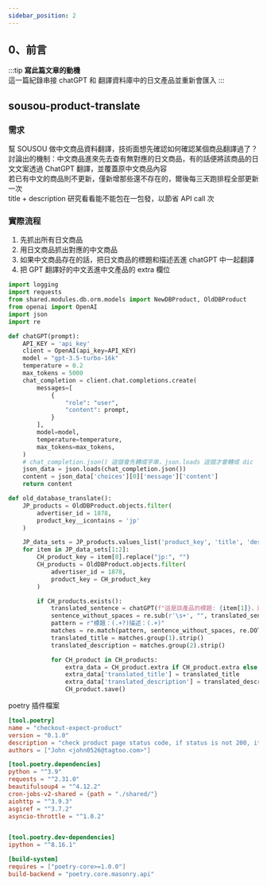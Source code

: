 ```yaml
---
sidebar_position: 2
---
```


0、前言
------
:::tip
**寫此篇文章的動機**  
這一篇紀錄串接 chatGPT 和 翻譯資料庫中的日文產品並重新會匯入
:::


## sousou-product-translate

### 需求
幫 SOUSOU 做中文商品資料翻譯，技術面想先確認如何確認某個商品翻譯過了？   
討論出的機制：中文商品進來先去查有無對應的日文商品，有的話便將該商品的日文文案透過 ChatGPT 翻譯，並覆蓋原中文商品內容    
若已有中文的商品則不更新，僅新增那些還不存在的，爾後每三天跑排程全部更新一次     
title + description 研究看看能不能包在一包發，以節省 API call 次     


### 實際流程

1. 先抓出所有日文商品
2. 用日文商品抓出對應的中文商品
3. 如果中文商品存在的話，把日文商品的標題和描述丟進 chatGPT 中一起翻譯
4. 把 GPT 翻譯好的中文丟進中文產品的 extra 欄位


```py
import logging
import requests
from shared.modules.db.orm.models import NewDBProduct, OldDBProduct
from openai import OpenAI
import json
import re

def chatGPT(prompt):
    API_KEY = 'api_key'
    client = OpenAI(api_key=API_KEY)
    model = "gpt-3.5-turbo-16k"
    temperature = 0.2
    max_tokens = 5000
    chat_completion = client.chat.completions.create(
        messages=[
            {
                "role": "user",
                "content": prompt,
            }
        ],
        model=model,
        temperature=temperature,
        max_tokens=max_tokens,
    )
    # chat_completion.json() 這個會先轉成字串，json.loads 這個才會轉成 dic
    json_data = json.loads(chat_completion.json())
    content = json_data['choices'][0]['message']['content']
    return content

def old_database_translate():
    JP_products = OldDBProduct.objects.filter(
        advertiser_id = 1878,
        product_key__icontains = 'jp'
    )

    JP_data_sets = JP_products.values_list('product_key', 'title', 'description')
    for item in JP_data_sets[1:2]:
        CH_product_key = item[0].replace("jp:", "")        
        CH_products = OldDBProduct.objects.filter(
            advertiser_id = 1878,
            product_key = CH_product_key
        )

        if CH_products.exists():
            translated_sentence = chatGPT(f"這是該產品的標題: {item[1]}，這是該產品的描述: {item[2]}。 請將標題和描述從日文翻譯成繁體中文，傳回給我的 '標題' 和 '描述' 請用 | 幫我分開")
            sentence_without_spaces = re.sub(r'\s+', "", translated_sentence)            
            pattern = r"標題：(.+?)描述：(.+)"
            matches = re.match(pattern, sentence_without_spaces, re.DOTALL)
            translated_title = matches.group(1).strip()
            translated_description = matches.group(2).strip()

            for CH_product in CH_products:
                extra_data = CH_product.extra if CH_product.extra else {}
                extra_data['translated_title'] = translated_title
                extra_data['translated_description'] = translated_description
                CH_product.save()

```




poetry 插件檔案
```toml
[tool.poetry]
name = "checkout-expect-product"
version = "0.1.0"
description = "check product page status code, if status is not 200, it is considered expired"
authors = ["John <john0526@tagtoo.com>"]

[tool.poetry.dependencies]
python = "^3.9"
requests = "^2.31.0"
beautifulsoup4 = "^4.12.2"
cron-jobs-v2-shared = {path = "./shared/"}
aiohttp = "^3.9.3"
asgiref = "^3.7.2"
asyncio-throttle = "^1.0.2"


[tool.poetry.dev-dependencies]
ipython = "^8.16.1"

[build-system]
requires = ["poetry-core>=1.0.0"]
build-backend = "poetry.core.masonry.api"
```













